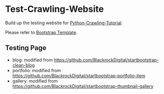 # Test-Crawling-Website

Build up the testing website for [Python-Crawling-Tutorial](https://github.com/afunTW/Python-Crawling-Tutorial).

Please refer to [Bootstrap Template](https://startbootstrap.com/template-categories/all/).

## Testing Page

- blog: modified from https://github.com/BlackrockDigital/startbootstrap-clean-blog
- portfolio: modified from https://github.com/BlackrockDigital/startbootstrap-portfolio-item
- gallery: modified from https://github.com/BlackrockDigital/startbootstrap-thumbnail-gallery
